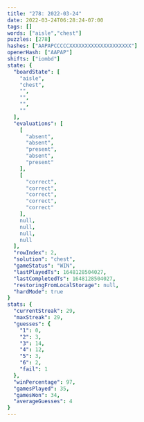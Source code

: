 ```yaml
---
title: "278: 2022-03-24"
date: 2022-03-24T06:28:24-07:00
tags: []
words: ["aisle","chest"]
puzzles: [278]
hashes: ["AAPAPCCCCCXXXXXXXXXXXXXXXXXXXX"]
openerHash: ["AAPAP"]
shifts: ["iombd"]
state: {
  "boardState": [
    "aisle",
    "chest",
    "",
    "",
    "",
    ""
  ],
  "evaluations": [
    [
      "absent",
      "absent",
      "present",
      "absent",
      "present"
    ],
    [
      "correct",
      "correct",
      "correct",
      "correct",
      "correct"
    ],
    null,
    null,
    null,
    null
  ],
  "rowIndex": 2,
  "solution": "chest",
  "gameStatus": "WIN",
  "lastPlayedTs": 1648128504027,
  "lastCompletedTs": 1648128504027,
  "restoringFromLocalStorage": null,
  "hardMode": true
}
stats: {
  "currentStreak": 29,
  "maxStreak": 29,
  "guesses": {
    "1": 0,
    "2": 3,
    "3": 14,
    "4": 12,
    "5": 3,
    "6": 2,
    "fail": 1
  },
  "winPercentage": 97,
  "gamesPlayed": 35,
  "gamesWon": 34,
  "averageGuesses": 4
}
---
```


<!-- more -->
